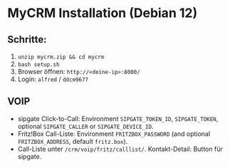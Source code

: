 # MyCRM Installation (Debian 12)

## Schritte:
1. `unzip mycrm.zip && cd mycrm`
2. `bash setup.sh`
3. Browser öffnen: `http://<deine-ip>:8000/`
4. Login: `alfred` / `ddcm9677`

## VOIP
- sipgate Click-to-Call: Environment `SIPGATE_TOKEN_ID`, `SIPGATE_TOKEN`, optional `SIPGATE_CALLER` or `SIPGATE_DEVICE_ID`.
- Fritz!Box Call-Liste: Environment `FRITZBOX_PASSWORD` (and optional `FRITZBOX_ADDRESS`, default `fritz.box`).
- Call-Liste unter `/crm/voip/fritz/calllist/`. Kontakt-Detail: Button für sipgate.

